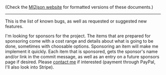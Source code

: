 (Check the [Ml2json website](http://ml2json.christianjaeger.ch/) for
formatted versions of these documents.)

---

This is the list of known bugs, as well as requested or suggested new
features.

I'm looking for sponsors for the project. The items that are prepared
for sponsoring come with a cost range and details about what is going
to be done, sometimes with choosable options. Sponsoring an item will
make me implement it quickly. Each item that is sponsored, gets the
sponsor's name and/or link in the commit message, as well as an entry
on a future sponsors page if desired. Please [contact
me](http://christianjaeger.ch/contact.html) if interested (payment
through PayPal, I'll also look into Stripe).

